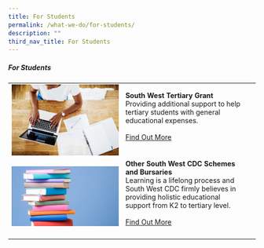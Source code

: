 ```yaml
---
title: For Students
permalink: /what-we-do/for-students/
description: ""
third_nav_title: For Students
---
```

##### For Students



| ||  |
| -------- | -------- | -------- |
| ![](/images/What%20We%20Do/For%20Student/for%20student%20-%20p1%20-%20replacement.jpg)   | **South West Tertiary Grant**<br>Providing additional support to help tertiary students with general educational expenses. <br><br> [Find Out More](/what-we-do/for-students/tertiarygrant)<br><br>|      |
| ![](/images/What%20We%20Do/For%20Student/For%20Student%20-%20P2.jpg)|**Other South West CDC Schemes and Bursaries**<br> Learning is a lifelong process and South West CDC firmly believes in providing holistic educational support from K2 to tertiary level.<br><br> [Find Out More](/what-we-do/for-students/otherschemesandbursaries) <br><br>|      |
||